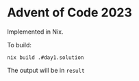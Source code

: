 # Advent of Code 2023

Implemented in Nix.

To build:

```
nix build .#day1.solution
```

The output will be in `result`

